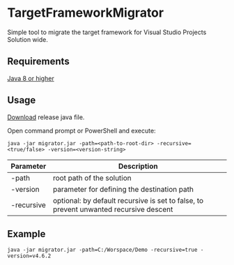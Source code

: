 # TargetFrameworkMigrator
Simple tool to migrate the target framework for Visual Studio Projects Solution wide.

## Requirements
[Java 8 or higher](https://java.com/en/download/)

## Usage
[Download](https://github.com/Xpitfire/TargetFrameworkMigrator/releases) release java file.

Open command prompt or PowerShell and execute:
```
java -jar migrator.jar -path=<path-to-root-dir> -recursive=<true/false> -version=<version-string>
```

Parameter | Description
--- | ---
-path | root path of the solution
-version |  parameter for defining the destination path
-recursive | optional: by default recursive is set to false, to prevent unwanted recursive descent

## Example

```
java -jar migrator.jar -path=C:/Worspace/Demo -recursive=true -version=v4.6.2
```
